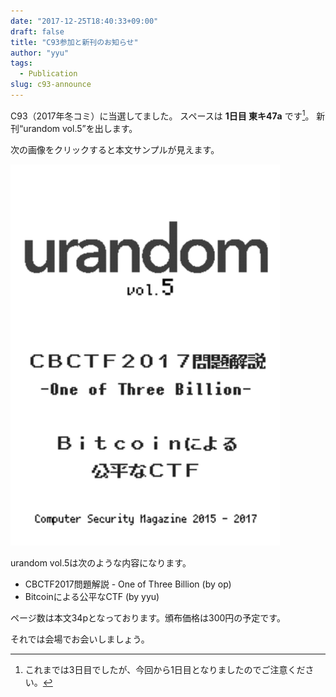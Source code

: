 ```yaml
---
date: "2017-12-25T18:40:33+09:00"
draft: false
title: "C93参加と新刊のお知らせ"
author: "yyu"
tags:
  - Publication
slug: c93-announce
---
```


C93（2017年冬コミ）に当選してました。
スペースは **1日目 東キ47a** です[^change]。
新刊“urandom vol.5”を出します。

[^change]:これまでは3日目でしたが、今回から1日目となりましたのでご注意ください。

次の画像をクリックすると本文サンプルが見えます。

[![c94 sample](/images/c93_cover_thumb.png)](/pdfs/c93_sample.pdf)

urandom vol.5は次のような内容になります。

- CBCTF2017問題解説 - One of Three Billion (by op)
- Bitcoinによる公平なCTF (by yyu)

ページ数は本文34pとなっております。頒布価格は300円の予定です。

それでは会場でお会いしましょう。
